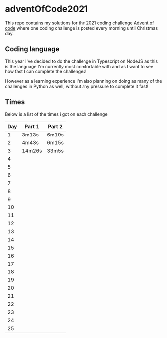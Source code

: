 # adventOfCode2021

This repo contains my solutions for the 2021 coding challenge <a href="https://adventofcode.com">Advent of code</a> where one coding challenge is posted every morning until Christmas day.

## Coding language

This year I've decided to do the challenge in Typescript on NodeJS as this is the language I'm currently most comfortable with and as I want to see how fast I can complete the challenges!

However as a learning experience I'm also planning on doing as many of the challenges in Python as well, without any pressure to complete it fast!

## Times

Below is a list of the times i got on each challenge

| Day | Part 1 | Part 2 |
| --- | ------ | ------ |
| 1   | 3m13s  | 6m19s  |
| 2   | 4m43s  | 6m15s  |
| 3   | 14m26s | 33m5s  |
| 4   |        |        |
| 5   |        |        |
| 6   |        |        |
| 7   |        |        |
| 8   |        |        |
| 9   |        |        |
| 10  |        |        |
| 11  |        |        |
| 12  |        |        |
| 13  |        |        |
| 14  |        |        |
| 15  |        |        |
| 16  |        |        |
| 17  |        |        |
| 18  |        |        |
| 19  |        |        |
| 20  |        |        |
| 21  |        |        |
| 22  |        |        |
| 23  |        |        |
| 24  |        |        |
| 25  |        |        |

